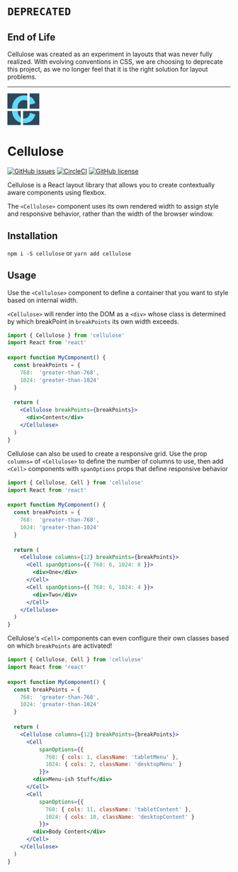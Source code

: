 # `DEPRECATED`

## End of Life

Cellulose was created as an experiment in layouts that was never fully realized. With evolving conventions in CSS, we are choosing to deprecate this project, as we no longer feel that it is the right solution for layout problems.

---

![Alt text](docs/images/cellulose-logo.png)

# Cellulose

[![GitHub issues](https://img.shields.io/github/issues/bmatto/cellulose.svg)](https://github.com/bmatto/cellulose/issues)
[![CircleCI](https://img.shields.io/circleci/project/github/bmatto/cellulose.svg)]()
[![GitHub license](https://img.shields.io/badge/license-MIT-blue.svg)](https://raw.githubusercontent.com/bmatto/cellulose/master/LICENSE)

Cellulose is a React layout library that allows you to create contextually aware components using flexbox.

The `<Cellulose>` component uses its own rendered width to assign style and responsive behavior, rather than the width of the browser window.

## Installation

`npm i -S cellulose` or `yarn add cellulose`

## Usage

Use the `<Cellulose>` component to define a container that you want to style based on internal width.

`<Cellulose>` will render into the DOM as a `<div>` whose class is determined by which breakPoint in `breakPoints` its own width exceeds.

```jsx
import { Cellulose } from 'cellulose'
import React from 'react'

export function MyComponent() {
  const breakPoints = {
    768:  'greater-than-768',
    1024: 'greater-than-1024'
  }

  return (
    <Cellulose breakPoints={breakPoints}>
      <div>Content</div>
    </Cellulose>
  )
}
```

Cellulose can also be used to create a responsive grid. Use the prop `columns=` of `<Cellulose>` to define the number of columns to use, then add `<Cell>` components with `spanOptions` props that define responsive behavior

```jsx
import { Cellulose, Cell } from 'cellulose'
import React from 'react'

export function MyComponent() {
  const breakPoints = {
    768:  'greater-than-768',
    1024: 'greater-than-1024'
  }

  return (
    <Cellulose columns={12} breakPoints={breakPoints}>
      <Cell spanOptions={{ 768: 6, 1024: 8 }}>
        <div>One</div>
      </Cell>
      <Cell spanOptions={{ 768: 6, 1024: 4 }}>
        <div>Two</div>
      </Cell>
    </Cellulose>
  )
}
```

Cellulose's `<Cell>` components can even configure their own classes based on which `breakPoints` are activated!

```jsx
import { Cellulose, Cell } from 'cellulose'
import React from 'react'

export function MyComponent() {
  const breakPoints = {
    768:  'greater-than-768',
    1024: 'greater-than-1024'
  }

  return (
    <Cellulose columns={12} breakPoints={breakPoints}>
      <Cell
          spanOptions={{
            768: { cols: 1, className: 'tabletMenu' },
            1024: { cols: 2, className: 'desktopMenu' }
          }}>
        <div>Menu-ish Stuff</div>
      </Cell>
      <Cell
          spanOptions={{
            768: { cols: 11, className: 'tabletContent' },
            1024: { cols: 10, className: 'desktopContent' }
          }}>
        <div>Body Content</div>
      </Cell>
    </Cellulose>
  )
}
```
